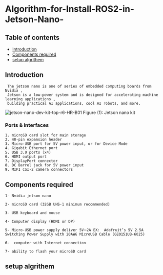 # Algorithm-for-Install-ROS2-in-Jetson-Nano-

## Table of contents
* [Introduction](#Introduction)
* [Components required](#Components-required)
* [setup algrithem](#setup-algrithem)


## Introduction
     The jetson nano is one of series of embedded computing boards from Nvidia , 
     Jetson is a low-power system and is designed for accelerating machine learning applications ,
     building practical AI applications, cool AI robots, and more.

![jetson-nano-dev-kit-top-r6-HR-B01](https://user-images.githubusercontent.com/64277741/179639970-f0d995bf-f667-403c-b02d-a2940fda9243.png)
  Figure (1): Jetson nano kit 
  
 ### Ports & Interfaces
    1. microSD card slot for main storage
    2. 40-pin expansion header
    3. Micro-USB port for 5V power input, or for Device Mode
    4. Gigabit Ethernet port
    5. USB 3.0 ports (x4)
    6. HDMI output port
    7. DisplayPort connector
    8. DC Barrel jack for 5V power input
    9. MIPI CSI-2 camera connectors
  
  
## Components required

    1- Nvidia jetson nano

    2- microSD card (32GB UHS-1 minimum recommended)

    3- USB keyboard and mouse 

    4- Computer display (HDMI or DP)

    5- Micro-USB power supply deliver 5V⎓2A EX:  Adafruit’s 5V 2.5A Switching Power Supply with 20AWG MicroUSB Cable (GEO151UB-6025)
    
    6-  computer with Internet connection  
    
    7- ability to flash your microSD card 
    

## setup algrithem

